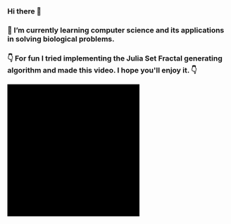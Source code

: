 ### Hi there 👋
### 🌱 I’m currently learning computer science and its applications in solving biological problems.


### :point_down: For fun I tried implementing the Julia Set Fractal generating algorithm and made this video. I hope you'll enjoy it. :point_down:
![bio](bio.gif)


<!--
**xinformatics/xinformatics** is a ✨ _special_ ✨ repository because its `README.md` (this file) appears on your GitHub profile.

Here are some ideas to get you started:

- 🔭 I’m currently working on ...
- 🌱 I’m currently learning ...
- 👯 I’m looking to collaborate on ...
- 🤔 I’m looking for help with ...
- 💬 Ask me about ...
- 📫 How to reach me: ...
- 😄 Pronouns: ...
- ⚡ Fun fact: ...
-->
